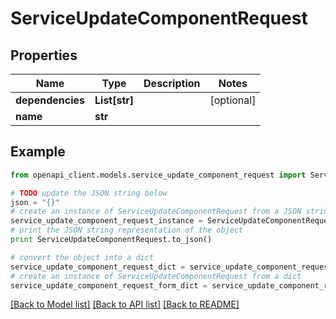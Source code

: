# ServiceUpdateComponentRequest


## Properties

Name | Type | Description | Notes
------------ | ------------- | ------------- | -------------
**dependencies** | **List[str]** |  | [optional] 
**name** | **str** |  | 

## Example

```python
from openapi_client.models.service_update_component_request import ServiceUpdateComponentRequest

# TODO update the JSON string below
json = "{}"
# create an instance of ServiceUpdateComponentRequest from a JSON string
service_update_component_request_instance = ServiceUpdateComponentRequest.from_json(json)
# print the JSON string representation of the object
print ServiceUpdateComponentRequest.to_json()

# convert the object into a dict
service_update_component_request_dict = service_update_component_request_instance.to_dict()
# create an instance of ServiceUpdateComponentRequest from a dict
service_update_component_request_form_dict = service_update_component_request.from_dict(service_update_component_request_dict)
```
[[Back to Model list]](../README.md#documentation-for-models) [[Back to API list]](../README.md#documentation-for-api-endpoints) [[Back to README]](../README.md)


